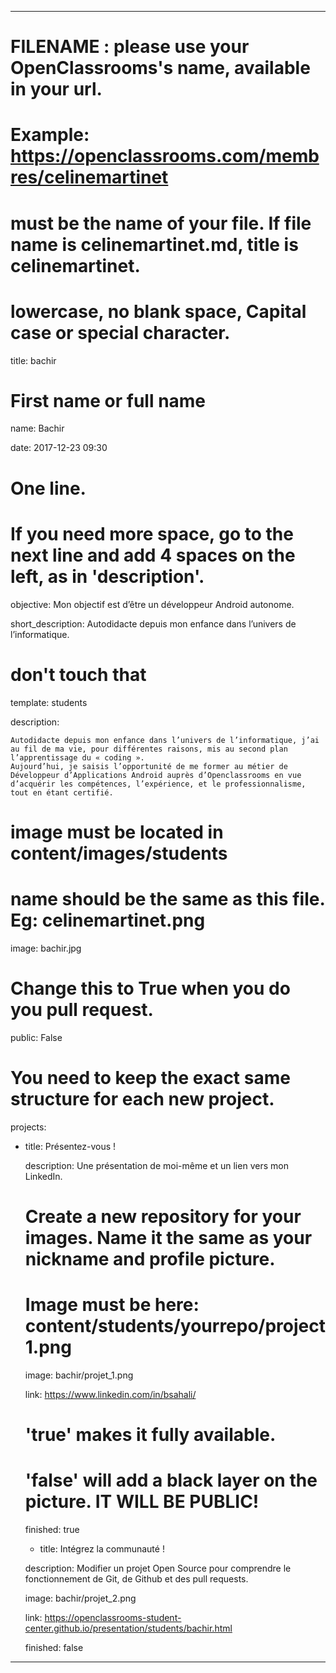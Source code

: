 ---


# FILENAME : please use your OpenClassrooms's name, available in your url.

# Example: https://openclassrooms.com/membres/celinemartinet

# must be the name of your file. If file name is celinemartinet.md, title is celinemartinet.

# lowercase, no blank space, Capital case or special character.

title: bachir


# First name or full name

name: Bachir

date: 2017-12-23 09:30


# One line.

# If you need more space, go to the next line and add 4 spaces on the left, as in 'description'.

objective: Mon objectif est d’être un développeur Android autonome.

short_description: Autodidacte depuis mon enfance dans l’univers de l’informatique.


# don't touch that

template: students

description:

    Autodidacte depuis mon enfance dans l’univers de l’informatique, j’ai au fil de ma vie, pour différentes raisons, mis au second plan l’apprentissage du « coding ».
	Aujourd’hui, je saisis l’opportunité de me former au métier de Développeur d’Applications Android auprès d’Openclassrooms en vue d’acquérir les compétences, l’expérience, et le professionnalisme, tout en étant certifié.

# image must be located in content/images/students

# name should be the same as this file. Eg: celinemartinet.png

image: bachir.jpg


# Change this to True when you do you pull request.

public: False


# You need to keep the exact same structure for each new project.

projects:
  - title: Présentez-vous !

    description: Une présentation de moi-même et un lien vers mon LinkedIn.

    # Create a new repository for your images. Name it the same as your nickname and profile picture.

    # Image must be here: content/students/yourrepo/project1.png

    image: bachir/projet_1.png

    link: https://www.linkedin.com/in/bsahali/

    # 'true' makes it fully available.

    # 'false' will add a black layer on the picture. IT WILL BE PUBLIC!

    finished: true
	- title: Intégrez la communauté !
	
    description: Modifier un projet Open Source pour comprendre le fonctionnement de Git, de Github et des pull requests. 
	
    image: bachir/projet_2.png
	
    link: https://openclassrooms-student-center.github.io/presentation/students/bachir.html
	
    finished: false

---